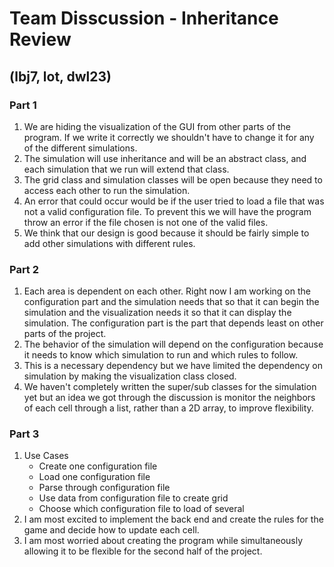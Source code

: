 # Team Disscussion - Inheritance Review
## (lbj7, lot, dwl23)

### Part 1
1. We are hiding the visualization of the GUI from other
parts of the program. If we write it correctly we shouldn't 
have to change it for any of the different simulations.
2. The simulation will use inheritance and will be an 
abstract class, and each simulation that we run will extend 
that class.
3. The grid class and simulation classes will be open
because they need to access each other to run the simulation.
4. An error that could occur would be if the user tried to
load a file that was not a valid configuration file. 
To prevent this we will have the program throw an error 
if the file chosen is not one of the valid files.
5. We think that our design is good because it should be
fairly simple to add other simulations with different rules.


### Part 2
1. Each area is dependent on each other. Right now I am working
on the configuration part and the simulation needs that so 
that it can begin the simulation and the visualization needs 
it so that it can display the simulation. The configuration part
is the part that depends least on other parts of the project.
2. The behavior of the simulation will depend on the 
configuration because it needs to know which simulation to
run and which rules to follow.
3. This is a necessary dependency but we have limited the dependency
on simulation by making the visualization class closed.
4. We haven't completely written the super/sub classes for
the simulation yet but an idea we got through the discussion
is monitor the neighbors of each cell through a list, rather
than a 2D array, to improve flexibility.

### Part 3
1. Use Cases
    * Create one configuration file
    * Load one configuration file
    * Parse through configuration file
    * Use data from configuration file to create grid
    * Choose which configuration file to load of several
2. I am most excited to implement the back end and create
the rules for the game and decide how to update each cell.
3. I am most worried about creating the program while
simultaneously allowing it to be flexible for the second 
half of the project.